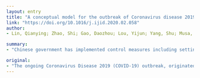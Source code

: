 ```yaml
---
layout: entry
title: "A conceptual model for the outbreak of Coronavirus disease 2019 (COVID-19) in Wuhan, China with individual reaction and governmental action"
link: "https://doi.org/10.1016/j.ijid.2020.02.058"
author:
- Lin, Qianying; Zhao, Shi; Gao, Daozhou; Lou, Yijun; Yang, Shu; Musa, Salihu S.; Wang, Maggie H.; Cai, Yongli; Wang, Weiming; Yang, Lin; He, Daihai

summary:
- "Chinese government has implemented control measures including setting up special hospitals and travel restriction to mitigate the spread. We propose conceptual models for the outbreak in Wuhan with the consideration of individual behavioural reaction and governmental actions, e.g., holiday extension, travel restriction, hospitalisation and quarantine. The model is concise in structure, and successfully captures the course of the COVID-19 outbreak. It sheds light on understanding the trends of the outbreak and thus shed light on the trends."

original:
- "The ongoing Coronavirus Disease 2019 (COVID-19) outbreak, originated in the end of 2019 in Wuhan, China, has claimed more than 2200 lives and posed a huge threat to global public health. The Chinese government has implemented control measures including setting up special hospitals and travel restriction to mitigate the spread. We propose conceptual models for the outbreak in Wuhan with the consideration of individual behavioural reaction and governmental actions, e.g., holiday extension, travel restriction, hospitalisation and quarantine. We employed the estimates of these two key components from the 1918 influenza pandemic in London, United Kingdom, incorporated zoonotic introductions and the emigration, then computed future trends and the reporting ratio. The model is concise in structure, and it successfully captures the course of the COVID-19 outbreak, and thus sheds light on understanding the trends of the outbreak."
---
```


